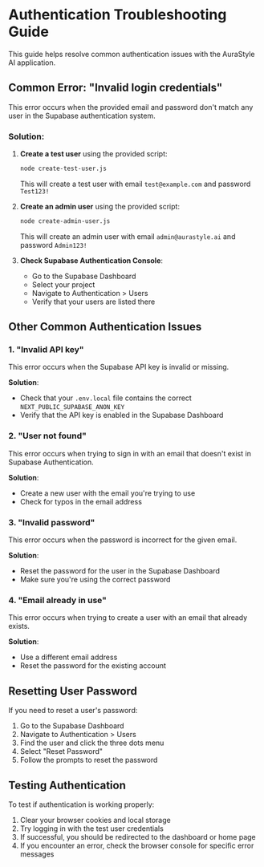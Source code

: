 # Authentication Troubleshooting Guide

This guide helps resolve common authentication issues with the AuraStyle AI application.

## Common Error: "Invalid login credentials"

This error occurs when the provided email and password don't match any user in the Supabase authentication system.

### Solution:

1. **Create a test user** using the provided script:
   ```bash
   node create-test-user.js
   ```
   This will create a test user with email `test@example.com` and password `Test123!`

2. **Create an admin user** using the provided script:
   ```bash
   node create-admin-user.js
   ```
   This will create an admin user with email `admin@aurastyle.ai` and password `Admin123!`

3. **Check Supabase Authentication Console**:
   - Go to the Supabase Dashboard
   - Select your project
   - Navigate to Authentication > Users
   - Verify that your users are listed there

## Other Common Authentication Issues

### 1. "Invalid API key"

This error occurs when the Supabase API key is invalid or missing.

**Solution**:
- Check that your `.env.local` file contains the correct `NEXT_PUBLIC_SUPABASE_ANON_KEY`
- Verify that the API key is enabled in the Supabase Dashboard

### 2. "User not found"

This error occurs when trying to sign in with an email that doesn't exist in Supabase Authentication.

**Solution**:
- Create a new user with the email you're trying to use
- Check for typos in the email address

### 3. "Invalid password"

This error occurs when the password is incorrect for the given email.

**Solution**:
- Reset the password for the user in the Supabase Dashboard
- Make sure you're using the correct password

### 4. "Email already in use"

This error occurs when trying to create a user with an email that already exists.

**Solution**:
- Use a different email address
- Reset the password for the existing account

## Resetting User Password

If you need to reset a user's password:

1. Go to the Supabase Dashboard
2. Navigate to Authentication > Users
3. Find the user and click the three dots menu
4. Select "Reset Password"
5. Follow the prompts to reset the password

## Testing Authentication

To test if authentication is working properly:

1. Clear your browser cookies and local storage
2. Try logging in with the test user credentials
3. If successful, you should be redirected to the dashboard or home page
4. If you encounter an error, check the browser console for specific error messages